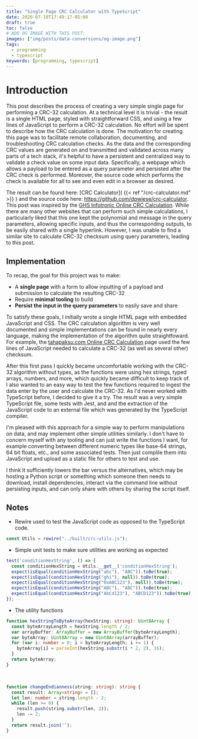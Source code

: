 ```yaml
---
title: "Single Page CRC Calculator with TypeScript"
date: 2020-07-18T17:49:17-05:00
draft: true
toc: false
# ADD OG IMAGE WITH THIS POST:
images: ["img/posts/data-conversions/og-image.png"]
tags: 
  - programming
  - typescript
keywords: [programming, typescript]
---
```


# Introduction

This post describes the process of creating a very simple single page for performing a CRC-32 calculation.
At a technical level it is trivial - the result is a single HTML page, styled with straightforward CSS, and using a few lines of JavaScript to perform a CRC-32 calculation.
No effort will be spent to describe how the CRC calculation is done.
The motivation for creating this page was to facilitate remote collaboration, documenting, and troubleshooting CRC calculation checks.
As the data and the corresponding CRC values are generated on and transmitted and validated across many parts of a tech stack, it's helpful to have a persistent and centralized way to validate a check value on some input data.
Specifically, a webpage which allows a payload to be entered as a query parameter and persisted after the CRC check is performed.
Moreover, the source code which performs the check is available for all to see and even edit in a browser as desired.

The result can be found here: [CRC Calculator]( {{< ref "/crc-calculator.md" >}} ) and the source code here: <a href="https://github.com/dpwiese/crc-calculator" target="_blank">htt<span></span>ps://github.com/dpwiese/crc-calculator</a>.
This post was inspired by the <a href="http://www.ghsi.de/pages/subpages/Online%20CRC%20Calculation/" target="_blank">GHS Infotronic Online CRC Calculation</a>.
While there are many other websites that can perform such simple calculations, I particularly liked that this one kept the polynomial and message in the query parameters, allowing specific inputs, and thus the corresponding outputs, to be easily shared with a single hyperlink.
However, I was unable to find a similar site to calculate CRC-32 checksum using query parameters, leading to this post.

## Implementation

To recap, the goal for this project was to make:

* A **single page** with a form to allow inputting of a payload and submission to calculate the resulting CRC-32
* Require **minimal tooling** to build
* **Persist the input in the query parameters** to easily save and share

To satisfy these goals, I initially wrote a single HTML page with embedded JavaScript and CSS.
The CRC calculation algorithm is very well documented and simple implementations can be found in nearly every language, making the implementation of the algorithm quite straightfoward.
For example, the [tahapaksu.com Online CRC Calculation](https://www.tahapaksu.com/crc/) page used the few lines of JavaScript needed to calculate a CRC-32 (as well as several other) checksum.

After this first pass I quickly became uncomfortable working with the CRC-32 algorithm without types, as the functions were using hex strings, typed arrays, numbers, and more, which quickly became difficult to keep track of.
I also wanted to an easy way to test the few functions required to ingest the data enter by the user and calculate the CRC-32.
As I'd never worked with TypeScript before, I decided to give it a try.
The result was a very simple TypeScript file, some tests with Jest, and and the extraction of the JavaScript code to an external file which was generated by the TypeScript compiler.

I'm pleased with this approach for a simple way to perform manipulations on data, and may implement other simple utilities similarly.
I don't have to concern myself with any tooling and can just write the functions I want, for example converting between different numeric types like base-64 strings, 64 bit floats, etc., and some associated tests.
Then just complile them into JavaScript and upload as a static file for others to test and use.

I think it sufficiently lowers the bar versus the alternatives, which may be hosting a Python script or something which someone then needs to download, install dependencies, interact via the command line without persisting inputs, and can only share with others by sharing the script itself.

## Notes

* Rewire used to test the JavaScript code as opposed to the TypeScript code.

```ts
const Utils = rewire("../built/crc-utils.js");
```

* Simple unit tests to make sure utilities are working as expected

```ts
test('conditionHexString', () => {
  const conditionHexString = Utils.__get__('conditionHexString');
  expect(isEqual(conditionHexString("abc"), "ABC")).toBe(true);
  expect(isEqual(conditionHexString("ghi"), null)).toBe(true);
  expect(isEqual(conditionHexString("0xABC123"), null)).toBe(true);
  expect(isEqual(conditionHexString("ABC"), "ABC")).toBe(true);
  expect(isEqual(conditionHexString("AbCd123"), "ABCD123")).toBe(true);
});
````

* The utility functions

```ts
function hexStringToByteArray(hexString: string): Uint8Array {
  const byteArrayLength = hexString.length / 2;
  var arrayBuffer: ArrayBuffer = new ArrayBuffer(byteArrayLength);
  var byteArray: Uint8Array = new Uint8Array(arrayBuffer);
  for (var i: number = 0; i < byteArrayLength; i += 1) {
    byteArray[i] = parseInt(hexString.substr(i * 2, 2), 16);
  }
  return byteArray;
}
```

&nbsp;

```ts
function changeEndianness(string: string): string {
  const result: Array<string> = [];
  let len: number = string.length - 2;
  while (len >= 0) {
    result.push(string.substr(len, 2));
    len -= 2;
  }
  return result.join('');
}
```

